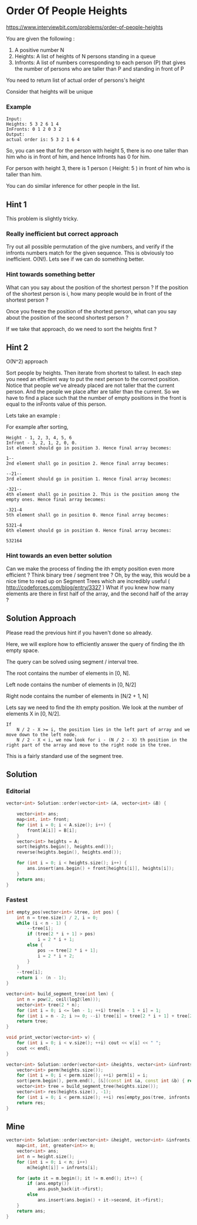 # Order Of People Heights

https://www.interviewbit.com/problems/order-of-people-heights

You are given the following :

1. A positive number N
2. Heights: A list of heights of N persons standing in a queue
3. Infronts: A list of numbers corresponding to each person (P) that gives the number of persons who are taller than P and standing in front of P

You need to return list of actual order of persons's height

Consider that heights will be unique

### Example

```
Input:
Heights: 5 3 2 6 1 4
InFronts: 0 1 2 0 3 2
Output:
actual order is: 5 3 2 1 6 4 
```

So, you can see that for the person with height 5, there is no one taller than him who is in front of him, and hence Infronts has 0 for him.

For person with height 3, there is 1 person ( Height: 5 ) in front of him who is taller than him.

You can do similar inference for other people in the list.

## Hint 1

This problem is slightly tricky.

### Really inefficient but correct approach

Try out all possible permutation of the give numbers, and verify if the infronts numbers match for the given sequence.
This is obviously too inefficient. O(N!).
Lets see if we can do something better.

### Hint towards something better

What can you say about the position of the shortest person ? If the position of the shortest person is i, how many people would be in front of the shortest person ?

Once you freeze the position of the shortest person, what can you say about the position of the second shortest person ?

If we take that approach, do we need to sort the heights first ?

## Hint 2

O(N^2) approach

Sort people by heights. Then iterate from shortest to tallest. In each step you need an efficient way to put the next person to the correct position. Notice that people we've already placed are not taller that the current person. And the people we place after are taller than the current. So we have to find a place such that the number of empty positions in the front is equal to the inFronts value of this person.

Lets take an example :

For example after sorting,
```
Height - 1, 2, 3, 4, 5, 6
Infront - 3, 2, 1, 2, 0, 0.
1st element should go in position 3. Hence final array becomes:

1--
2nd element shall go in position 2. Hence final array becomes:

--21--
3rd element should go in position 1. Hence final array becomes:

-321--
4th element shall go in position 2. This is the position among the empty ones. Hence final array becomes:

-321-4
5th element shall go in position 0. Hence final array becomes:

5321-4
6th element should go in position 0. Hence final array becomes:

532164
```
### Hint towards an even better solution

Can we make the process of finding the ith empty position even more efficient ? Think binary tree / segment tree ? 
Oh, by the way, this would be a nice time to read up on Segment Trees which are incredibly useful ( http://codeforces.com/blog/entry/3327 )
What if you knew how many elements are there in first half of the array, and the second half of the array ?

## Solution Approach

Please read the previous hint if you haven't done so already.

Here, we will explore how to efficiently answer the query of finding the ith empty space.

The query can be solved using segment / interval tree.

The root contains the number of elements in [0, N].

Left node contains the number of elements in [0, N/2]

Right node contains the number of elements in [N/2 + 1, N]

Lets say we need to find the ith empty position.
We look at the number of elements X in [0, N/2].
```
If
    N / 2 - X >= i, the position lies in the left part of array and we move down to the left node.
    N / 2 - X < i, we now look for i - (N / 2 - X) th position in the right part of the array and move to the right node in the tree.
```
This is a fairly standard use of the segment tree.


## Solution

### Editorial

```cpp
vector<int> Solution::order(vector<int> &A, vector<int> &B) {

    vector<int> ans;
    map<int, int> front;
    for (int i = 0; i < A.size(); i++) {
        front[A[i]] = B[i];
    }
    vector<int> heights = A;
    sort(heights.begin(), heights.end());
    reverse(heights.begin(), heights.end());

    for (int i = 0; i < heights.size(); i++) {
        ans.insert(ans.begin() + front[heights[i]], heights[i]);
    }
    return ans;
}
```
### Fastest
```cpp
int empty_pos(vector<int> &tree, int pos) {
    int n = tree.size() / 2, i = 0;
    while (i < n - 1) {
        --tree[i];
        if (tree[2 * i + 1] > pos)
            i = 2 * i + 1;
        else {
            pos -= tree[2 * i + 1];
            i = 2 * i + 2;
        }
    }
    --tree[i];
    return i - (n - 1);
}

vector<int> build_segment_tree(int len) {
    int n = pow(2, ceil(log2(len)));
    vector<int> tree(2 * n);
    for (int i = 0; i <= len - 1; ++i) tree[n - 1 + i] = 1;
    for (int i = n - 2; i >= 0; --i) tree[i] = tree[2 * i + 1] + tree[2 * i + 2];
    return tree;
}

void print_vector(vector<int> v) {
    for (int i = 0; i < v.size(); ++i) cout << v[i] << " ";
    cout << endl;
}

vector<int> Solution::order(vector<int> &heights, vector<int> &infronts) {
    vector<int> perm(heights.size());
    for (int i = 0; i < perm.size(); ++i) perm[i] = i;
    sort(perm.begin(), perm.end(), [&](const int &a, const int &b) { return (heights[a] < heights[b]); });
    vector<int> tree = build_segment_tree(heights.size());
    vector<int> res(heights.size(), -1);
    for (int i = 0; i < perm.size(); ++i) res[empty_pos(tree, infronts[perm[i]])] = heights[perm[i]];
    return res;
}
```
## Mine
```cpp
vector<int> Solution::order(vector<int> &height, vector<int> &infronts) {
    map<int, int, greater<int>> m;
    vector<int> ans;
    int n = height.size();
    for (int i = 0; i < n; i++)
        m[height[i]] = infronts[i];

    for (auto it = m.begin(); it != m.end(); it++) {
        if (ans.empty())
            ans.push_back(it->first);
        else
            ans.insert(ans.begin() + it->second, it->first);
    }
    return ans;
}
```
